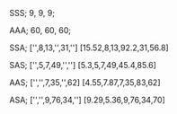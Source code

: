 SSS;
9, 9, 9;

AAA;
60, 60, 60;

SSA;
['',8,13,'',31,'']
[15.52,8,13,92.2,31,56.8]

SAS;
['',5,7,49,'','']
[5.3,5,7,49,45.4,85.6]

AAS;
['','',7,35,'',62]
[4.55,7.87,7,35,83,62]

ASA;
['','',9,76,34,'']
[9.29,5.36,9,76,34,70]
